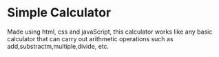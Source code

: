 
# Simple Calculator

Made using html, css and javaScript, this calculator works like any basic calculator that can carry out arithmetic operations such as add,substractm,multiple,divide, etc.

